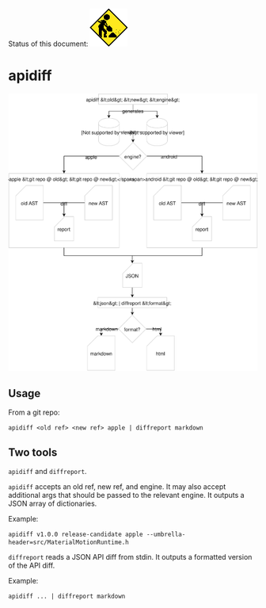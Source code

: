 Status of this document:
![](../../_assets/under-construction-flashing-barracade-animation.gif)

# apidiff

![](../../_assets/apidiff.svg)

## Usage

From a git repo:

    apidiff <old ref> <new ref> apple | diffreport markdown

## Two tools

`apidiff` and `diffreport`.

`apidiff` accepts an old ref, new ref, and engine. It may also accept additional args that should be passed to the relevant engine. It outputs a JSON array of dictionaries.

Example:

    apidiff v1.0.0 release-candidate apple --umbrella-header=src/MaterialMotionRuntime.h

`diffreport` reads a JSON API diff from stdin. It outputs a formatted version of the API diff.

Example:

    apidiff ... | diffreport markdown
